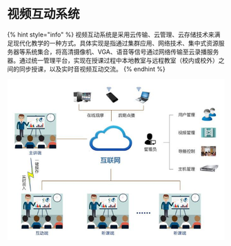 # 视频互动系统



{% hint style="info" %}
视频互动系统是采用云传输、云管理、云存储技术来满足现代化教学的一种方式。具体实现是指通过集群应用、网络技术、集中式资源服务器等系统集合，将高清摄像机、VGA、语音等信号通过网络传输至云录播服务器。通过统一管理平台，实现在授课过程中本地教室与远程教室（校内或校外）之间的同步授课，以及实时音视频互动交流。
{% endhint %}

![](../.gitbook/assets/image%20%2834%29.png)

